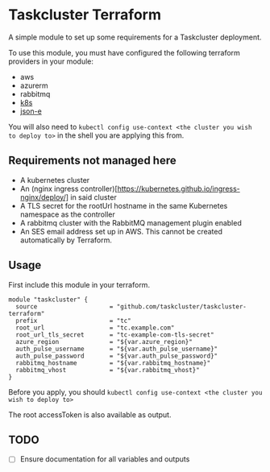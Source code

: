 # Taskcluster Terraform

A simple module to set up some requirements for a Taskcluster deployment.

To use this module, you must have configured the following terraform providers
in your module:

- aws
- azurerm
- rabbitmq
- [k8s](https://github.com/ericchiang/terraform-provider-k8s)
- [json-e](https://github.com/taskcluster/terraform-provider-jsone)

You will also need to `kubectl config use-context <the cluster you wish to deploy to>`
in the shell you are applying this from.

## Requirements not managed here

- A kubernetes cluster
- An (nginx ingress controller)[https://kubernetes.github.io/ingress-nginx/deploy/] in said cluster
- A TLS secret for the rootUrl hostname in the same Kubernetes namespace as the controller
- A rabbitmq cluster with the RabbitMQ management plugin enabled
- An SES email address set up in AWS. This cannot be created automatically by Terraform.

## Usage

First include this module in your terraform.

```hcl
module "taskcluster" {
  source                    = "github.com/taskcluster/taskcluster-terraform"
  prefix                    = "tc"
  root_url                  = "tc.example.com"
  root_url_tls_secret       = "tc-example-com-tls-secret"
  azure_region              = "${var.azure_region}"
  auth_pulse_username       = "${var.auth_pulse_username}"
  auth_pulse_password       = "${var.auth_pulse_password}"
  rabbitmq_hostname         = "${var.rabbitmq_hostname}"
  rabbitmq_vhost            = "${var.rabbitmq_vhost}"
}
```

Before you apply, you should `kubectl config use-context <the cluster you wish to deploy to>`

The root accessToken is also available as output.

## TODO

- [ ] Ensure documentation for all variables and outputs
